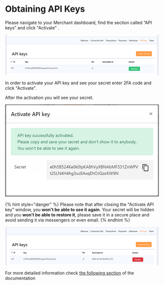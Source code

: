 # Obtaining API Keys

Please navigate to your Merchant dashboard, find the section called “API keys” and click "Activate" .

![](../.gitbook/assets/image%20%282%29.png)

In order to activate your API key and see your secret enter 2FA code and click "Activate".

After the activation you will see your secret.

![](../.gitbook/assets/image%20%2819%29.png)

{% hint style="danger" %}
Please note that after closing the "Activate API key" window, you **won't be able to see it again**. Your secret will be hidden and you **won’t be able to restore it**, please save it in a secure place and avoid sending it via messengers or even email.
{% endhint %}

![](../.gitbook/assets/image.png)

For more detailed information check [the following section](../how-to-start/api-set-up-stage.md) of the documentation 

